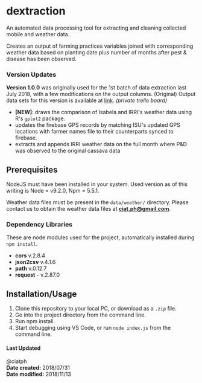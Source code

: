 # dextraction
An automated data processing tool for extracting and cleaning collected mobile and weather data.

Creates an output of farming practices variables joined with corresponding weather data based on planting date plus number of months after pest & disease has been observed.


### Version Updates

**Version 1.0.0** was originally used for the 1st batch of data extraction last July 2018, with a few modifications on the output columns. (Original) Output data sets for this version is available at [link](https://trello.com/c/9jHUFKpV). _(private trello board)_

- **[NEW]**: draws the comparison of Isabela and IRRI's weather data using R's `gplot2` package.
- updates the firebase GPS records by matching ISU's updated GPS locations with farmer names file to their counterparts synced to firebase.
- extracts and appends IRRI weather data on the full month where P&D was observed to the original cassava data


## Prerequisites
NodeJS must have been installed in your system. Used version as of this writing is Node = v9.2.0, Npm = 5.5.1.

Weather data files must be present in the `data/weather/` directory. Please contact us to obtain the weather data files at **ciat.ph@gmail.com**.

### Dependency Libraries
These are node modules used for the project, automatically installed during `npm install`.

- **cors** v.2.8.4
- **json2csv** v.4.1.6
- **path** v.0.12.7
- **request** - v.2.87.0

## Installation/Usage
1. Clone this repository to your local PC, or download as a `.zip` file.
2. Go into the project directory from the command line.
3. Run npm install.
4. Start debugging using VS Code, or run `node index.js` from the command line.


#### Last Updated

@ciatph <br>
**Date created:** 2018/07/31 <br>
**Date modified:** 2018/11/13